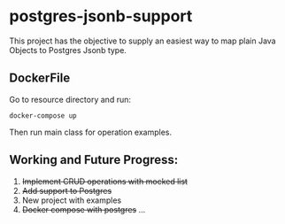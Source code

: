 # postgres-jsonb-support

This project has the objective to supply an easiest way to map plain Java Objects to Postgres Jsonb type. 

## DockerFile

Go to resource directory and run:

`docker-compose up`

Then run main class for operation examples.

## Working and Future Progress:
1. ~~Implement CRUD operations with mocked list~~
2. ~~Add support to Postgres~~
3. New project with examples
4. ~~Docker compose with postgres~~
...
